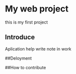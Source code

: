 # My web project 
this is my first project

## Introduce
Aplication help write note in work

##Deloyment 


##How to contribute
